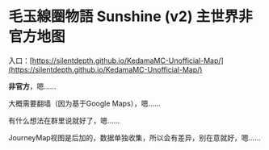 # 毛玉線圈物語 Sunshine (v2) 主世界非官方地图

入口：[https://silentdepth.github.io/KedamaMC-Unofficial-Map/](https://silentdepth.github.io/KedamaMC-Unofficial-Map/)

**非官方**，嗯……

大概需要翻墙（因为基于Google Maps），嗯……

有什么想法在群里说就好了，嗯……

JourneyMap视图是后加的，数据单独收集，所以会有差异，别在意就好，嗯……
